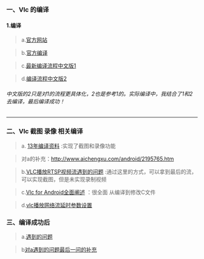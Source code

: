 ### 一、Vlc 的编译
#### 1.编译
> a.[官方网站](https://www.videolan.org/)

> b.[官方编译](https://wiki.videolan.org/AndroidCompile/)

> c.[最新编译流程中文版1](http://blog.csdn.net/wkw1125/article/details/56845405)

> d.[编译流程中文版2](http://himakeit.online/2017/08/26/ubuntu-compile-vlc-android/)

###### 中文版的2只是对1的流程更具体化，2也是参考1的。实际编译中，我结合了1和2去编译，最后编译成功！
---
### 二、Vlc 截图 录像 相关编译
> a. [13年编译资料](http://blog.csdn.net/vertx/article/details/8559385)   :实现了截图和录像功能

>对a的补充：http://www.aichengxu.com/android/2195765.htm 

> b.[VLC播放RTSP视频流遇到的问题](https://zhuanlan.zhihu.com/p/30595614) :通过这里的方式，可以拿到最后的流，可以实现截图，但是未实现录制视频

> c.[Vlc for Android全面阐述](https://www.bbsmax.com/A/nAJvAQKGzr/) ：很全面 从编译到修改C文件

> d.[vlc播放网络流延时参数设置](http://blog.csdn.net/jacke121/article/details/54565380)

### 三、编译成功后

> a.[遇到的问题](http://blog.csdn.net/keleeat/article/details/52625532)

> b[对a遇到的问题最后一问的补充](https://www.wenji8.com/p/657pQdG.html)